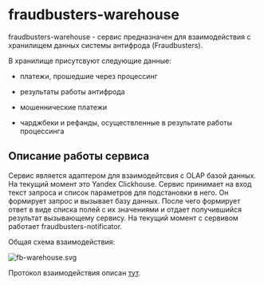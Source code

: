 # fraudbusters-warehouse

fraudbusters-warehouse - сервис предназначен для взаимодействия с хранилищем данных системы антифрода (Fraudbusters).

В хранилище присутсвуют следующие данные:

- платежи, прошедшие через процессинг

- результаты работы антифрода

- мошеннические платежи

- чарджбеки и рефанды, осуществленные в результате работы процессинга

## Описание работы сервиса

Сервис является адаптером для взаимодейтсвия с OLAP базой данных. На текущий момент это Yandex Clickhouse. Сервис
принимает на вход текст запроса и список параметров для подстановки в него. Он формирует запрос и вызывает базу данных.
После чего формирует ответ в виде списка полей с их значениями и отдает получившийся результат вызывающему сервису. На
текущий момент с сервивом работает fraudbusters-notificator.

Общая схема взаимодействия:

![fb-warehouse.svg](doc/fb-warehouse.svg)

Протокол взаимодействия описан [тут](https://github.com/vality/fraudbusters-warehouse-proto).
